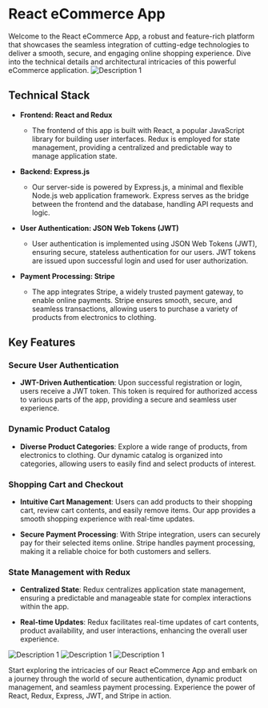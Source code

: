 # React eCommerce App

Welcome to the React eCommerce App, a robust and feature-rich platform that showcases the seamless integration of cutting-edge technologies to deliver a smooth, secure, and engaging online shopping experience. Dive into the technical details and architectural intricacies of this powerful eCommerce application.
![Description 1](https://github.com/Khoubaib-Boughalmi/e-shopProd/blob/main/asset/img0.png)
## Technical Stack

- **Frontend: React and Redux**
  - The frontend of this app is built with React, a popular JavaScript library for building user interfaces. Redux is employed for state management, providing a centralized and predictable way to manage application state.

- **Backend: Express.js**
  - Our server-side is powered by Express.js, a minimal and flexible Node.js web application framework. Express serves as the bridge between the frontend and the database, handling API requests and logic.

- **User Authentication: JSON Web Tokens (JWT)**
  - User authentication is implemented using JSON Web Tokens (JWT), ensuring secure, stateless authentication for our users. JWT tokens are issued upon successful login and used for user authorization.

- **Payment Processing: Stripe**
  - The app integrates Stripe, a widely trusted payment gateway, to enable online payments. Stripe ensures smooth, secure, and seamless transactions, allowing users to purchase a variety of products from electronics to clothing.

## Key Features

### Secure User Authentication

- **JWT-Driven Authentication**: Upon successful registration or login, users receive a JWT token. This token is required for authorized access to various parts of the app, providing a secure and seamless user experience.

### Dynamic Product Catalog

- **Diverse Product Categories**: Explore a wide range of products, from electronics to clothing. Our dynamic catalog is organized into categories, allowing users to easily find and select products of interest.

### Shopping Cart and Checkout

- **Intuitive Cart Management**: Users can add products to their shopping cart, review cart contents, and easily remove items. Our app provides a smooth shopping experience with real-time updates.

- **Secure Payment Processing**: With Stripe integration, users can securely pay for their selected items online. Stripe handles payment processing, making it a reliable choice for both customers and sellers.

### State Management with Redux

- **Centralized State**: Redux centralizes application state management, ensuring a predictable and manageable state for complex interactions within the app.

- **Real-time Updates**: Redux facilitates real-time updates of cart contents, product availability, and user interactions, enhancing the overall user experience.

![Description 1](https://github.com/Khoubaib-Boughalmi/e-shopProd/blob/main/asset/img3.png)
![Description 1](https://github.com/Khoubaib-Boughalmi/e-shopProd/blob/main/asset/img1.png)
![Description 1](https://github.com/Khoubaib-Boughalmi/e-shopProd/blob/main/asset/img2.png)

Start exploring the intricacies of our React eCommerce App and embark on a journey through the world of secure authentication, dynamic product management, and seamless payment processing. Experience the power of React, Redux, Express, JWT, and Stripe in action.
